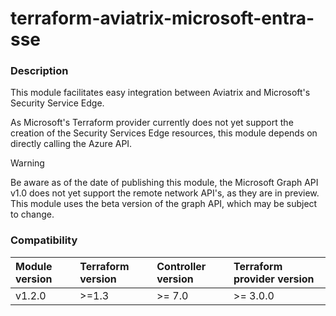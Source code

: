 # terraform-aviatrix-microsoft-entra-sse

### Description
This module facilitates easy integration between Aviatrix and Microsoft's Security Service Edge.

As Microsoft's Terraform provider currently does not yet support the creation of the Security Services Edge resources, this module depends on directly calling the Azure API.

> [!WARNING]
>Be aware as of the date of publishing this module, the Microsoft Graph API v1.0 does not yet support the remote network API's, as they are in preview. This module uses the beta version of the graph API, which may be subject to change.

### Compatibility
Module version | Terraform version | Controller version | Terraform provider version
:--- | :--- | :--- | :---
v1.2.0 | >=1.3 | >= 7.0 | >= 3.0.0